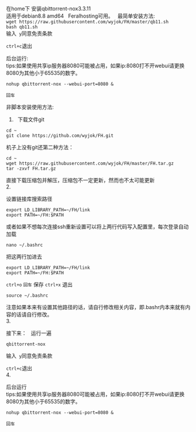 在home下 安装qbittorrent-nox3.3.11  
适用于debian8.8 amd64  
Feralhosting可用。  
最简单安装方法:  
```wget https://raw.githubusercontent.com/wyjok/FH/master/qb11.sh```  
```bash qb11.sh```  
输入``` y```同意免责条款  
  
```ctrl+c```退出  

后台运行:  
tips:如果使用共享ip服务器8080可能被占用，如果ip:8080打不开webui请更换8080为其他小于65535的数字。  


```     
nohup qbittorrent-nox --webui-port=8080 &  
```
```回车```
  
  
  
  
  
  

非脚本安装使用方法:  
1.  
下载文件git  
```
cd ~  
git clone https://github.com/wyjok/FH.git  
```
机子上没有git还第二种方法：
```
cd ~  
wget https://raw.githubusercontent.com/wyjok/FH/master/FH.tar.gz
tar -zxvf FH.tar.gz  
```

直接下载压缩包并解压，压缩包不一定更新，然而也不太可能更新  
2.  

设置链接库搜索路径  

```
export LD_LIBRARY_PATH=~/FH/link  
export PATH=~/FH:$PATH  
```
  
或者如果不想每次连接ssh重新设置可以将上两行代码写入配置里，每次登录自动加载  
```
nano ~/.bashrc  
```
把这两行加进去  
```
export LD_LIBRARY_PATH=~/FH/link  
export PATH=~/FH:$PATH  
```   
```ctrl+o``` ```回车``` 保存 ```ctrl+x``` 退出  

```
source ~/.bashrc  
```

注意如果本来有设置其他路径的话，请自行修改相关内容，即.bashr内本来就有内容的话请自行修改。  
3.  

接下来：  
运行一遍  
```
qbittorrent-nox  

```

输入``` y```同意免责条款  

```ctrl+c```退出  
4.  

后台运行  
tips:如果使用共享ip服务器8080可能被占用，如果ip:8080打不开webui请更换8080为其他小于65535的数字。  


```     
nohup qbittorrent-nox --webui-port=8080 &  
```
```回车```



